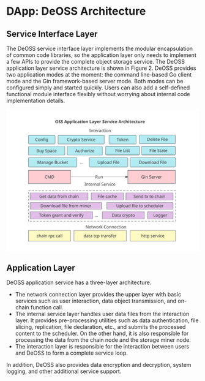 # DApp: DeOSS Architecture

## Service Interface Layer

The DeOSS service interface layer implements the modular encapsulation of common code libraries, so the application layer only needs to implement a few APIs to provide the complete object storage service. The DeOSS application layer service architecture is shown in Figure 2. DeOSS provides two application modes at the moment: the command line-based Go client mode and the Gin framework-based server mode. Both modes can be configured simply and started quickly. Users can also add a self-defined functional module interface flexibly without worrying about internal code implementation details.

![DeOSS Application Layer](../assets/concepts/system-architecture/DeOSS-app-layer.svg)

## Application Layer

DeOSS application service has a three-layer architecture.

- The network connection layer provides the upper layer with basic services such as user interaction, data object transmission, and on-chain function call.
- The internal service layer handles user data files from the interaction layer. It provides pre-processing utilities such as data authentication, file slicing, replication, file declaration, etc., and submits the processed content to the scheduler. On the other hand, it is also responsible for processing the data from the chain node and the storage miner node.
- The interaction layer is responsible for the interaction between users and DeOSS to form a complete service loop.

In addition, DeOSS also provides data encryption and decryption, system logging, and other additional service support.
